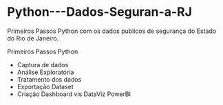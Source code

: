 # Python---Dados-Seguran-a-RJ
Primeiros Passos Python com os dados publicos de segurança do Estado do Rio de Janeiro.

Primeiros Passos Python
- Captura de dados
- Análise Exploratória
- Tratamento dos dados
- Exportação Dataset
- Criação Dashboard vis DataViz PowerBI
